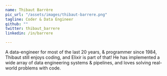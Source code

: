 ```yaml
---
name: Thibaut Barrère
pic_url: "/assets/images/thibaut-barrere.png"
tagline: Coder & Data Engineer
github: ""
twitter: thibaut_barrere
linkedin: /in/barrere

---
```

A data-engineer for most of the last 20 years, & programmer since 1984, Thibaut still enjoys coding, and Elixir is part of that! He has implemented a wide array of data engineering systems & pipelines, and loves solving real-world problems with code.